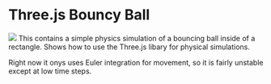 Three.js Bouncy Ball
===================

![](https://raw.github.com/jhester/physical-simulation/master/1.BallBouncing/screen.png)
This contains a simple physics simulation of a bouncing ball inside of a rectangle. Shows how to use the Three.js libary for physical simulations.

Right now it onys uses Euler integration for movement, so it is fairly unstable except at low time steps.
